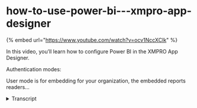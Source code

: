 # how-to-use-power-bi---xmpro-app-designer
{% embed url="https://www.youtube.com/watch?v=ocv1NccXCIk" %}



In this video, you’ll learn how to configure Power BI in the XMPRO App Designer. 

Authentication modes:
        
User mode is for embedding for your organization, the embedded reports readers...
<details>
<summary>Transcript</summary>In this video, you’ll learn how to configure Power BI in the XMPRO App Designer. 

Authentication modes:
        
User mode is for embedding for your organization, the embedded reports readers...
in this video we will be looking at the

power bi control

the power bi control allows you to embed

reports inside your application

if we go to the design view of our page

here

you can use it by simply

[Music]

dragging it across from the toolbox

and then configuring it under behavior

you have to provide some settings

so that you can embed the report

the first setting it asks you for is the

report id which you can find on the

power bi website

so if i go to my report in the address

bar here i can see the report id

you can copy that

and add it to the report id next is

authentication modes you have two

options either user or

application user authentication is used

when you want to embed for your

organization

your users will be required to sign in

and have a power bi account

this will also require you to have a

power bi premium license

the other option is to use application

authentication

if you choose application authentication

you can embed

your report for your customers and they

will not be required to sign in

however you're required to have a power

bi

embedded license for this

in order to set up your report to use

application authentication you have to

follow some instructions

which can be found

on the microsoft website and i will

leave the link in the description

once you follow these instructions and

create all the necessary

authentication settings you will then be

able to embed that report

inside your application

so this link explains where to find

these settings for example

application id can be found here along

with the tenant id

workspace id or the group id as being

asked over there can be found here

and lastly the secret is what you would

have created or set up

in this link here

at this point once you have done all the

setup and you have provided all the

values

you can then launch your app

and you would see the report where

you're using application

authentication will not ask you for a

sign-in

however if you're using user

authentication you will be asked for a

sign-in

clicking on sign in will take you to

microsoft website

where you have to sign in with your

power bi account

once you're done you will notice that

your report will load up

it is important to note that for the

sign in

for power bi to work your browser should

be allowing

the cookies so this is how you use the

power bi control to embed

your power bi reports inside app

designer
</details>